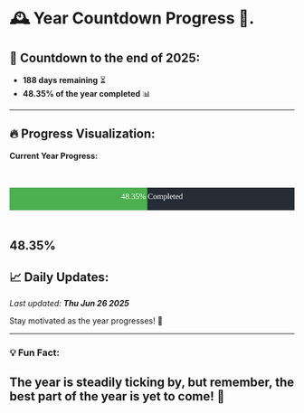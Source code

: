 
# &#x1F570; **Year Countdown Progress** &#x1F389;.

## &#x1F4C5; Countdown to the end of 2025:
- **188 days remaining** &#x23F3;
- **48.35% of the year completed** &#x1F4CA;

---

## &#x1F525; **Progress Visualization**:

**Current Year Progress:**

<br><br>
![Progress Bar](https://raw.githubusercontent.com/dayanidigv/year-countdown-progress/main/progress-bar.svg)
<br><br>

**48.35%**
---

## &#x1F4C8; **Daily Updates**:

_Last updated: **Thu Jun 26 2025**_

Stay motivated as the year progresses! &#x1F680;

--- 

### &#x1F4A1; **Fun Fact:**
The year is steadily ticking by, but remember, the best part of the year is yet to come! &#x1F31F;
---
